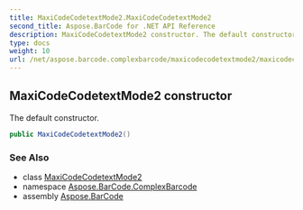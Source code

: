 ```yaml
---
title: MaxiCodeCodetextMode2.MaxiCodeCodetextMode2
second_title: Aspose.BarCode for .NET API Reference
description: MaxiCodeCodetextMode2 constructor. The default constructor
type: docs
weight: 10
url: /net/aspose.barcode.complexbarcode/maxicodecodetextmode2/maxicodecodetextmode2/
---
```

## MaxiCodeCodetextMode2 constructor

The default constructor.

```csharp
public MaxiCodeCodetextMode2()
```

### See Also

* class [MaxiCodeCodetextMode2](../)
* namespace [Aspose.BarCode.ComplexBarcode](../../../aspose.barcode.complexbarcode/)
* assembly [Aspose.BarCode](../../../)


